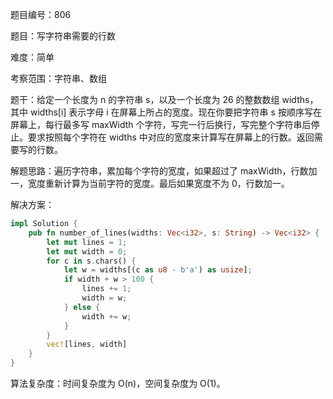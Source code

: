 题目编号：806

题目：写字符串需要的行数

难度：简单

考察范围：字符串、数组

题干：给定一个长度为 n 的字符串 s，以及一个长度为 26 的整数数组 widths，其中 widths[i] 表示字母 i 在屏幕上所占的宽度。现在你要把字符串 s 按顺序写在屏幕上，每行最多写 maxWidth 个字符，写完一行后换行，写完整个字符串后停止。要求按照每个字符在 widths 中对应的宽度来计算写在屏幕上的行数。返回需要写的行数。

解题思路：遍历字符串，累加每个字符的宽度，如果超过了 maxWidth，行数加一，宽度重新计算为当前字符的宽度。最后如果宽度不为 0，行数加一。

解决方案：

```rust
impl Solution {
    pub fn number_of_lines(widths: Vec<i32>, s: String) -> Vec<i32> {
        let mut lines = 1;
        let mut width = 0;
        for c in s.chars() {
            let w = widths[(c as u8 - b'a') as usize];
            if width + w > 100 {
                lines += 1;
                width = w;
            } else {
                width += w;
            }
        }
        vec![lines, width]
    }
}
```

算法复杂度：时间复杂度为 O(n)，空间复杂度为 O(1)。